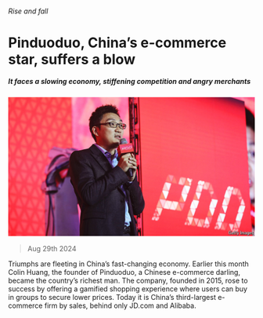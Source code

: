 ###### Rise and fall

# Pinduoduo, China’s e-commerce star, suffers a blow 

##### It faces a slowing economy, stiffening competition and angry merchants 

![image](images/20240831_WBP006.jpg) 

> Aug 29th 2024 

Triumphs are fleeting in China’s fast-changing economy. Earlier this month Colin Huang, the founder of Pinduoduo, a Chinese e-commerce darling, became the country’s richest man. The company, founded in 2015, rose to success by offering a gamified shopping experience where users can buy in groups to secure lower prices. Today it is China’s third-largest e-commerce firm by sales, behind only JD.com and Alibaba.

